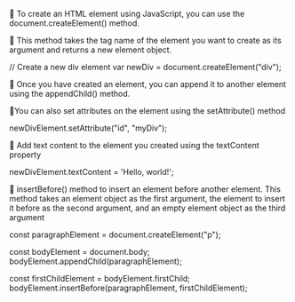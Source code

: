 🔆 To create an HTML element using JavaScript, you can use the document.createElement() method.

🔆 This method takes the tag name of the element you want to create
as its argument and returns a new element object.

// Create a new div element
var newDiv = document.createElement("div");

🔆 Once you have created an element, you can append it to another element using the appendChild() method.

🔆You can also set attributes on the element using the setAttribute() method

newDivElement.setAttribute("id", "myDiv");

🔆 Add text content to the element you created using the textContent property

newDivElement.textContent = 'Hello, world!';

🔆 insertBefore() method
to insert an element before another element. This method takes an element object as the first argument, the element to insert it before as the second argument, and an empty element object as the third argument

const paragraphElement = document.createElement("p");

const bodyElement = document.body;
bodyElement.appendChild(paragraphElement);

const firstChildElement = bodyElement.firstChild;
bodyElement.insertBefore(paragraphElement, firstChildElement);
